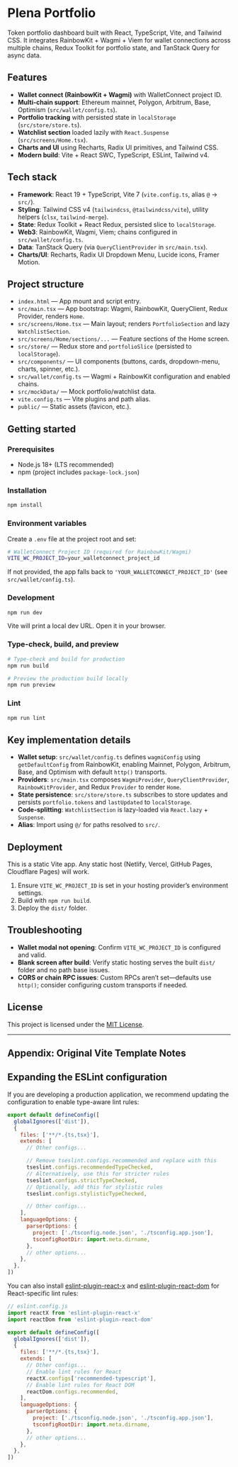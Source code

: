 # Plena Portfolio

Token portfolio dashboard built with React, TypeScript, Vite, and Tailwind CSS. It integrates RainbowKit + Wagmi + Viem for wallet connections across multiple chains, Redux Toolkit for portfolio state, and TanStack Query for async data.

## Features

- **Wallet connect (RainbowKit + Wagmi)** with WalletConnect project ID.
- **Multi-chain support**: Ethereum mainnet, Polygon, Arbitrum, Base, Optimism (`src/wallet/config.ts`).
- **Portfolio tracking** with persisted state in `localStorage` (`src/store/store.ts`).
- **Watchlist section** loaded lazily with `React.Suspense` (`src/screens/Home.tsx`).
- **Charts and UI** using Recharts, Radix UI primitives, and Tailwind CSS.
- **Modern build**: Vite + React SWC, TypeScript, ESLint, Tailwind v4.

## Tech stack

- **Framework**: React 19 + TypeScript, Vite 7 (`vite.config.ts`, alias `@` → `src/`).
- **Styling**: Tailwind CSS v4 (`tailwindcss`, `@tailwindcss/vite`), utility helpers (`clsx`, `tailwind-merge`).
- **State**: Redux Toolkit + React Redux, persisted slice to `localStorage`.
- **Web3**: RainbowKit, Wagmi, Viem; chains configured in `src/wallet/config.ts`.
- **Data**: TanStack Query (via `QueryClientProvider` in `src/main.tsx`).
- **Charts/UI**: Recharts, Radix UI Dropdown Menu, Lucide icons, Framer Motion.

## Project structure

- `index.html` — App mount and script entry.
- `src/main.tsx` — App bootstrap: Wagmi, RainbowKit, QueryClient, Redux Provider, renders `Home`.
- `src/screens/Home.tsx` — Main layout; renders `PortfolioSection` and lazy `WatchlistSection`.
- `src/screens/Home/sections/...` — Feature sections of the Home screen.
- `src/store/` — Redux store and `portfolioSlice` (persisted to `localStorage`).
- `src/components/` — UI components (buttons, cards, dropdown-menu, charts, spinner, etc.).
- `src/wallet/config.ts` — Wagmi + RainbowKit configuration and enabled chains.
- `src/mockData/` — Mock portfolio/watchlist data.
- `vite.config.ts` — Vite plugins and path alias.
- `public/` — Static assets (favicon, etc.).

## Getting started

### Prerequisites

- Node.js 18+ (LTS recommended)
- npm (project includes `package-lock.json`)

### Installation

```bash
npm install
```

### Environment variables

Create a `.env` file at the project root and set:

```bash
# WalletConnect Project ID (required for RainbowKit/Wagmi)
VITE_WC_PROJECT_ID=your_walletconnect_project_id
```

If not provided, the app falls back to `'YOUR_WALLETCONNECT_PROJECT_ID'` (see `src/wallet/config.ts`).

### Development

```bash
npm run dev
```

Vite will print a local dev URL. Open it in your browser.

### Type-check, build, and preview

```bash
# Type-check and build for production
npm run build

# Preview the production build locally
npm run preview
```

### Lint

```bash
npm run lint
```

## Key implementation details

- **Wallet setup**: `src/wallet/config.ts` defines `wagmiConfig` using `getDefaultConfig` from RainbowKit, enabling Mainnet, Polygon, Arbitrum, Base, and Optimism with default `http()` transports.
- **Providers**: `src/main.tsx` composes `WagmiProvider`, `QueryClientProvider`, `RainbowKitProvider`, and Redux `Provider` to render `Home`.
- **State persistence**: `src/store/store.ts` subscribes to store updates and persists `portfolio.tokens` and `lastUpdated` to `localStorage`.
- **Code-splitting**: `WatchlistSection` is lazy-loaded via `React.lazy` + `Suspense`.
- **Alias**: Import using `@/` for paths resolved to `src/`.

## Deployment

This is a static Vite app. Any static host (Netlify, Vercel, GitHub Pages, Cloudflare Pages) will work.

1. Ensure `VITE_WC_PROJECT_ID` is set in your hosting provider’s environment settings.
2. Build with `npm run build`.
3. Deploy the `dist/` folder.

## Troubleshooting

- **Wallet modal not opening**: Confirm `VITE_WC_PROJECT_ID` is configured and valid.
- **Blank screen after build**: Verify static hosting serves the built `dist/` folder and no path base issues.
- **CORS or chain RPC issues**: Custom RPCs aren’t set—defaults use `http()`; consider configuring custom transports if needed.

## License

This project is licensed under the [MIT License](./LICENSE).

---

## Appendix: Original Vite Template Notes
 ## Expanding the ESLint configuration

If you are developing a production application, we recommend updating the configuration to enable type-aware lint rules:

```js
export default defineConfig([
  globalIgnores(['dist']),
  {
    files: ['**/*.{ts,tsx}'],
    extends: [
      // Other configs...

      // Remove tseslint.configs.recommended and replace with this
      tseslint.configs.recommendedTypeChecked,
      // Alternatively, use this for stricter rules
      tseslint.configs.strictTypeChecked,
      // Optionally, add this for stylistic rules
      tseslint.configs.stylisticTypeChecked,

      // Other configs...
    ],
    languageOptions: {
      parserOptions: {
        project: ['./tsconfig.node.json', './tsconfig.app.json'],
        tsconfigRootDir: import.meta.dirname,
      },
      // other options...
    },
  },
])
```

You can also install [eslint-plugin-react-x](https://github.com/Rel1cx/eslint-react/tree/main/packages/plugins/eslint-plugin-react-x) and [eslint-plugin-react-dom](https://github.com/Rel1cx/eslint-react/tree/main/packages/plugins/eslint-plugin-react-dom) for React-specific lint rules:

```js
// eslint.config.js
import reactX from 'eslint-plugin-react-x'
import reactDom from 'eslint-plugin-react-dom'

export default defineConfig([
  globalIgnores(['dist']),
  {
    files: ['**/*.{ts,tsx}'],
    extends: [
      // Other configs...
      // Enable lint rules for React
      reactX.configs['recommended-typescript'],
      // Enable lint rules for React DOM
      reactDom.configs.recommended,
    ],
    languageOptions: {
      parserOptions: {
        project: ['./tsconfig.node.json', './tsconfig.app.json'],
        tsconfigRootDir: import.meta.dirname,
      },
      // other options...
    },
  },
])
```
